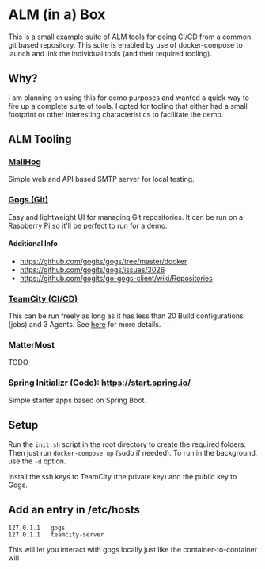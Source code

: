 # ALM (in a) Box

This is a small example suite of ALM tools for doing CI/CD from a common git
based repository.  This suite is enabled by use of docker-compose to launch and
link the individual tools (and their required tooling).

## Why?

I am planning on using this for demo purposes and wanted a quick way to fire up
a complete suite of tools.  I opted for tooling that either had a small
footprint or other interesting characteristics to facilitate the demo.

## ALM Tooling

### [MailHog](https://github.com/mailhog/MailHog)

Simple web and API based SMTP server for local testing.

### [Gogs (Git)](https://gogs.io/)

Easy and lightweight UI for managing Git repositories.  It can be run on a
Raspberry Pi so it'll be perfect to run for a demo.

#### Additional Info

- https://github.com/gogits/gogs/tree/master/docker
- https://github.com/gogits/gogs/issues/3026
- https://github.com/gogits/go-gogs-client/wiki/Repositories

### [TeamCity (CI/CD)](https://www.jetbrains.com/teamcity/)

This can be run freely as long as it has less than 20 Build configurations
(jobs) and 3 Agents.  See [here](https://confluence.jetbrains.com/display/TCD10/Licensing+Policy) for more details.

### MatterMost

TODO

### Spring Initializr (Code): https://start.spring.io/

Simple starter apps based on Spring Boot.

## Setup

Run the ```init.sh``` script in the root directory to create the required
folders.  Then just run ```docker-compose up``` (sudo if needed).  To run in
the background, use the ```-d``` option.

Install the ssh keys to TeamCity (the private key) and the public key to Gogs.

## Add an entry in /etc/hosts

```properties
127.0.1.1   gogs
127.0.1.1   teamcity-server
```

This will let you interact with gogs locally just like the container-to-container will

